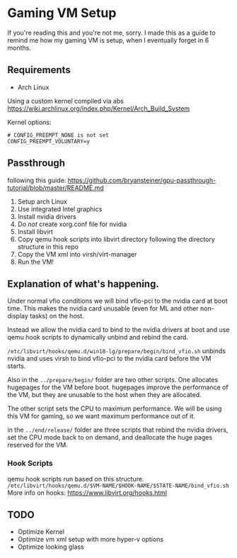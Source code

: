 # Gaming VM Setup
If you're reading this and you're not me, sorry.
I made this as a guide to remind me how my gaming VM is setup, when I eventually
forget in 6 months.

## Requirements
* Arch Linux

Using a custom kernel compiled via abs
https://wiki.archlinux.org/index.php/Kernel/Arch_Build_System

Kernel options:
```
# CONFIG_PREEMPT_NONE is not set
CONFIG_PREEMPT_VOLUNTARY=y
```

## Passthrough
following this guide:
https://github.com/bryansteiner/gpu-passthrough-tutorial/blob/master/README.md

1. Setup arch Linux
2. Use integrated Intel graphics
3. Install nvidia drivers
4. Do *not* create xorg.conf file for nvidia
5. Install libvirt
6. Copy qemu hook scripts into libvirt directory following the directory structure
in this repo
7. Copy the VM xml into virsh/virt-manager
8. Run the VM!

## Explanation of what's happening.
Under normal vfio conditions we will bind vfio-pci to the nvidia card at boot time.
This makes the nvidia card unusable (even for ML and other non-display tasks)
on the host.

Instead we allow the nvidia card to bind to the nvidia drivers at boot and use
qemu hook scripts to dynamically unbind and rebind the card.

`/etc/libvirt/hooks/qemu.d/win10-lg/prepare/begin/bind_vfio.sh` unbinds nvidia
and uses virsh to bind vfio-pci to the nvidia card before the VM starts.

Also in the `../prepare/begin/` folder are two other scripts. One allocates
hugepages for the VM before boot. hugepages improve the performance of the VM,
but they are unusable to the host when they are allocated.

The other script sets the CPU to maximum performance. We will be using this VM
for gaming, so we want maximum performance out of it.

in the `../end/release/` folder are three scripts that rebind the nvidia drivers,
set the CPU mode back to on demand, and deallocate the huge pages reserved for
the VM.

### Hook Scripts
qemu hook scripts run based on this structure.
`/etc/libvirt/hooks/qemu.d/$VM-NAME/$HOOK-NAME/$STATE-NAME/bind_vfio.sh`
More info on hooks: https://www.libvirt.org/hooks.html

## TODO
* Optimize Kernel
* Optimize vm xml setup with more hyper-v options
* Optimize looking glass
